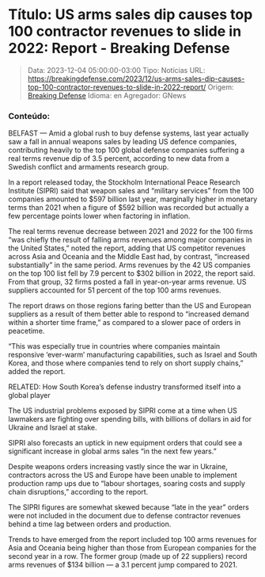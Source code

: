 # Título: US arms sales dip causes top 100 contractor revenues to slide in 2022: Report - Breaking Defense

>Data: 2023-12-04 05:00:00-03:00
>Tipo: Notícias
>URL: https://breakingdefense.com/2023/12/us-arms-sales-dip-causes-top-100-contractor-revenues-to-slide-in-2022-report/
>Origem: [Breaking Defense](https://breakingdefense.com)
>Idioma: en
>Agregador: GNews

### Conteúdo:

BELFAST — Amid a global rush to buy defense systems, last year actually saw a fall in annual weapons sales by leading US defence companies, contributing heavily to the top 100 global defense companies suffering a real terms revenue dip of 3.5 percent, according to new data from a Swedish conflict and armaments research group.

In a report released today, the Stockholm International Peace Research Institute (SIPRI) said that weapon sales and “military services” from the 100 companies amounted to $597 billion last year, marginally higher in monetary terms than 2021 when a figure of $592 billion was recorded but actually a few percentage points lower when factoring in inflation.

The real terms revenue decrease between 2021 and 2022 for the 100 firms “was chiefly the result of falling arms revenues among major companies in the United States,” noted the report, adding that US competitor revenues across Asia and Oceania and the Middle East had, by contrast, “increased substantially” in the same period. Arms revenues by the 42 US companies on the top 100 list fell by 7.9 percent to $302 billion in 2022, the report said. From that group, 32 firms posted a fall in year-on-year arms revenue. US suppliers accounted for 51 percent of the top 100 arms revenues.

The report draws on those regions faring better than the US and European suppliers as a result of them better able to respond to “increased demand within a shorter time frame,” as compared to a slower pace of orders in peacetime.

“This was especially true in countries where companies maintain responsive ‘ever-warm’ manufacturing capabilities, such as Israel and South Korea, and those where companies tend to rely on short supply chains,” added the report.

RELATED: How South Korea’s defense industry transformed itself into a global player

The US industrial problems exposed by SIPRI come at a time when US lawmakers are fighting over spending bills, with billions of dollars in aid for Ukraine and Israel at stake.

SIPRI also forecasts an uptick in new equipment orders that could see a significant increase in global arms sales “in the next few years.”

Despite weapons orders increasing vastly since the war in Ukraine, contractors across the US and Europe have been unable to implement production ramp ups due to “labour shortages, soaring costs and supply chain disruptions,” according to the report.

The SIPRI figures are somewhat skewed because “late in the year” orders were not included in the document due to defense contractor revenues behind a time lag between orders and production.

Trends to have emerged from the report included top 100 arms revenues for Asia and Oceania being higher than those from European companies for the second year in a row. The former group (made up of 22 suppliers) record arms revenues of $134 billion — a 3.1 percent jump compared to 2021.
